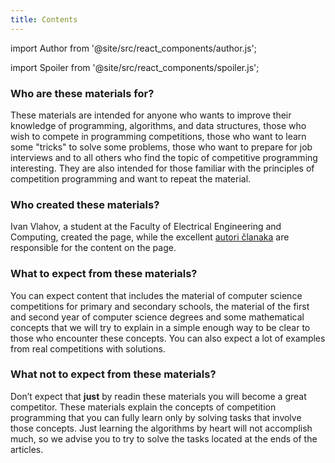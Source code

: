 ```yaml
---
title: Contents
---
```


import Author from '@site/src/react_components/author.js';

import Spoiler from '@site/src/react_components/spoiler.js';

<Author authorName='Ivan Vlahov' githubUsername='vlahovivan'/>

### Who are these materials for?

These materials are intended for anyone who wants to improve their knowledge of programming, algorithms, and data structures, those who wish to compete in programming competitions, those who want to learn some "tricks" to solve some problems, those who want to prepare for job interviews and to all others who find the topic of competitive programming interesting. They are also intended for those familiar with the principles of competition programming and want to repeat the material.

### Who created these materials?

Ivan Vlahov, a student at the Faculty of Electrical Engineering and Computing, created the page, while the excellent [autori članaka](../doprinos-ovim-materijalima/autori) are responsible for the content on the page.

### What to expect from these materials?

You can expect content that includes the material of computer science competitions for primary and secondary schools, the material of the first and second year of computer science degrees and some mathematical concepts that we will try to explain in a simple enough way to be clear to those who encounter these concepts. You can also expect a lot of examples from real competitions with solutions.

### What not to expect from these materials?

Don’t expect that **just** by readin these materials you will become a great competitor. These materials explain the concepts of competition programming that you can fully learn only by solving tasks that involve those concepts. Just learning the algorithms by heart will not accomplish much, so we advise you to try to solve the tasks located at the ends of the articles.